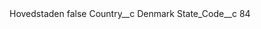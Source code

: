 <?xml version="1.0" encoding="UTF-8"?>
<CustomMetadata xmlns="http://soap.sforce.com/2006/04/metadata" xmlns:xsi="http://www.w3.org/2001/XMLSchema-instance" xmlns:xsd="http://www.w3.org/2001/XMLSchema">
    <label>Hovedstaden</label>
    <protected>false</protected>
    <values>
        <field>Country__c</field>
        <value xsi:type="xsd:string">Denmark</value>
    </values>
    <values>
        <field>State_Code__c</field>
        <value xsi:type="xsd:string">84</value>
    </values>
</CustomMetadata>

